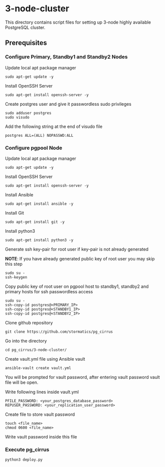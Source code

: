 # 3-node-cluster

This directory contains script files for setting up 3-node highly available PostgreSQL cluster.

## Prerequisites

### Configure Primary, Standby1 and Standby2 Nodes

Update local apt package manager

```
sudo apt-get update -y
```
Install OpenSSH Server

```
sudo apt-get install openssh-server -y
```
Create postgres user and give it passwordless sudo privileges

```
sudo adduser postgres
sudo visudo
```
Add the following string at the end of visudo file

```
postgres ALL=(ALL) NOPASSWD:ALL
```
### Configure pgpool Node

Update local apt package manager

```
sudo apt-get update -y
```
Install OpenSSH Server

```
sudo apt-get install openssh-server -y
```
Install Ansible

```
sudo apt-get install ansible -y
```
Install Git

```
sudo apt-get install git -y
```
Install python3

```
sudo apt-get install python3 -y
```
Generate ssh key-pair for root user if key-pair is not already generated

**NOTE**: If you have already generated public key of root user you may skip this step

```
sudo su -
ssh-keygen 
```
Copy public key of root user on pgpool host to standby1, standby2 and primary hosts for ssh passwordless access

```
sudo su -
ssh-copy-id postgres@<PRIMARY_IP>
ssh-copy-id postgres@<STANDBY1_IP>
ssh-copy-id postgres@<STANDBY2_IP>
```
Clone github repository

```
git clone https://github.com/stormatics/pg_cirrus
```
Go into the directory 

```
cd pg_cirrus/3-node-cluster/
```
 
Create vault.yml file using Ansible vault

```
ansible-vault create vault.yml
```
You will be prompted for vault password, after entering vault password vault file will be open.

Write following lines inside vault.yml

```
PFILE_PASSWORD: <your_postgres_database_password>
REPUSER_PASSWORD: <your_replication_user_password>
```

Create file to store vault password
```
touch <file_name>
chmod 0600 <file_name>
```
Write vault password inside this file

### Execute pg_cirrus
```
python3 deploy.py
```
